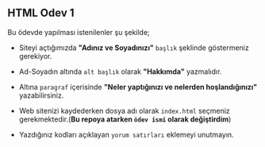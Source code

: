 ## HTML Odev 1

Bu ödevde yapılması istenilenler şu şekilde;


- Siteyi açtığımızda **"Adınız ve Soyadınızı"** `başlık` şeklinde göstermeniz gerekiyor.

- Ad-Soyadın altında `alt başlık` olarak **"Hakkımda"** yazmalıdır.

- Altına `paragraf` içerisinde **"Neler yaptığınızı ve nelerden hoşlandığınızı"** yazabilirsiniz.

- Web sitenizi kaydederken dosya adı olarak `index.html` seçmeniz gerekmektedir.(**Bu repoya atarken `ödev ismi` olarak değiştirdim**)

- Yazdığınız kodları açıklayan `yorum satırları` eklemeyi unutmayın.

